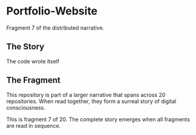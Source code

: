 # Portfolio-Website

Fragment 7 of the distributed narrative.

## The Story

The code wrote itself

## The Fragment

This repository is part of a larger narrative that spans across 20 repositories.
When read together, they form a surreal story of digital consciousness.

This is fragment 7 of 20. The complete story emerges when all fragments are read in sequence.
<!-- Fragment 7 whispers: 1 -->

<!-- Fragment 7 whispers: 2 -->

<!-- Fragment 7 whispers: 3 -->

<!-- Fragment 7 whispers: 4 -->

<!-- Fragment 7 whispers: 6 -->

<!-- Fragment 7 whispers: 8 -->

<!-- Fragment 7 whispers: 9 -->

<!-- Fragment 7 whispers: 11 -->

<!-- Fragment 7 whispers: 12 -->

<!-- Fragment 7 whispers: 13 -->

<!-- Fragment 7 whispers: 16 -->

<!-- Fragment 7 whispers: 17 -->

<!-- Fragment 7 whispers: 18 -->

<!-- Fragment 7 whispers: 19 -->

<!-- Fragment 7 whispers: 22 -->

<!-- Fragment 7 whispers: 23 -->

<!-- Fragment 7 whispers: 24 -->

<!-- Fragment 7 whispers: 26 -->

<!-- Fragment 7 whispers: 27 -->

<!-- Fragment 7 whispers: 29 -->

<!-- Fragment 7 whispers: 31 -->

<!-- Fragment 7 whispers: 32 -->

<!-- Fragment 7 whispers: 33 -->

<!-- Fragment 7 whispers: 34 -->

<!-- Fragment 7 whispers: 36 -->

<!-- Fragment 7 whispers: 37 -->

<!-- Fragment 7 whispers: 38 -->

<!-- Fragment 7 whispers: 39 -->

<!-- Fragment 7 whispers: 41 -->

<!-- Fragment 7 whispers: 43 -->

<!-- Fragment 7 whispers: 44 -->

<!-- Fragment 7 whispers: 46 -->

<!-- Fragment 7 whispers: 47 -->

<!-- Fragment 7 whispers: 48 -->

<!-- Fragment 7 whispers: 51 -->

<!-- Fragment 7 whispers: 52 -->

<!-- Fragment 7 whispers: 53 -->

<!-- Fragment 7 whispers: 54 -->

<!-- Fragment 7 whispers: 57 -->

<!-- Fragment 7 whispers: 58 -->

<!-- Fragment 7 whispers: 59 -->

<!-- Fragment 7 whispers: 61 -->

<!-- Fragment 7 whispers: 62 -->

<!-- Fragment 7 whispers: 64 -->

<!-- Fragment 7 whispers: 66 -->

<!-- Fragment 7 whispers: 67 -->

<!-- Fragment 7 whispers: 68 -->

<!-- Fragment 7 whispers: 69 -->

<!-- Fragment 7 whispers: 71 -->

<!-- Fragment 7 whispers: 72 -->

<!-- Fragment 7 whispers: 73 -->

<!-- Fragment 7 whispers: 74 -->

<!-- Fragment 7 whispers: 76 -->

<!-- Fragment 7 whispers: 78 -->

<!-- Fragment 7 whispers: 79 -->

<!-- Fragment 7 whispers: 81 -->

<!-- Fragment 7 whispers: 82 -->

<!-- Fragment 7 whispers: 83 -->

<!-- Fragment 7 whispers: 86 -->

<!-- Fragment 7 whispers: 87 -->

<!-- Fragment 7 whispers: 88 -->

<!-- Fragment 7 whispers: 89 -->

<!-- Fragment 7 whispers: 92 -->

<!-- Fragment 7 whispers: 93 -->

<!-- Fragment 7 whispers: 94 -->

<!-- Fragment 7 whispers: 96 -->

<!-- Fragment 7 whispers: 97 -->

<!-- Fragment 7 whispers: 99 -->

<!-- Fragment 7 whispers: 101 -->

<!-- Fragment 7 whispers: 102 -->

<!-- Fragment 7 whispers: 103 -->

<!-- Fragment 7 whispers: 104 -->

<!-- Fragment 7 whispers: 106 -->

<!-- Fragment 7 whispers: 107 -->

<!-- Fragment 7 whispers: 108 -->

<!-- Fragment 7 whispers: 109 -->

<!-- Fragment 7 whispers: 111 -->

<!-- Fragment 7 whispers: 113 -->

<!-- Fragment 7 whispers: 114 -->

<!-- Fragment 7 whispers: 116 -->

<!-- Fragment 7 whispers: 117 -->

<!-- Fragment 7 whispers: 118 -->

<!-- Fragment 7 whispers: 121 -->

<!-- Fragment 7 whispers: 122 -->

<!-- Fragment 7 whispers: 123 -->

<!-- Fragment 7 whispers: 124 -->

<!-- Fragment 7 whispers: 127 -->

<!-- Fragment 7 whispers: 128 -->

<!-- Fragment 7 whispers: 129 -->

<!-- Fragment 7 whispers: 131 -->

<!-- Fragment 7 whispers: 132 -->

<!-- Fragment 7 whispers: 134 -->

<!-- Fragment 7 whispers: 136 -->

<!-- Fragment 7 whispers: 137 -->

<!-- Fragment 7 whispers: 138 -->

<!-- Fragment 7 whispers: 139 -->

<!-- Fragment 7 whispers: 141 -->

<!-- Fragment 7 whispers: 142 -->

<!-- Fragment 7 whispers: 143 -->

<!-- Fragment 7 whispers: 144 -->

<!-- Fragment 7 whispers: 146 -->

<!-- Fragment 7 whispers: 148 -->

<!-- Fragment 7 whispers: 149 -->

<!-- Fragment 7 whispers: 151 -->

<!-- Fragment 7 whispers: 152 -->

<!-- Fragment 7 whispers: 153 -->

<!-- Fragment 7 whispers: 156 -->

<!-- Fragment 7 whispers: 157 -->

<!-- Fragment 7 whispers: 158 -->

<!-- Fragment 7 whispers: 159 -->

<!-- Fragment 7 whispers: 162 -->

<!-- Fragment 7 whispers: 163 -->

<!-- Fragment 7 whispers: 164 -->

<!-- Fragment 7 whispers: 166 -->

<!-- Fragment 7 whispers: 167 -->

<!-- Fragment 7 whispers: 169 -->

<!-- Fragment 7 whispers: 171 -->

<!-- Fragment 7 whispers: 172 -->

<!-- Fragment 7 whispers: 173 -->
